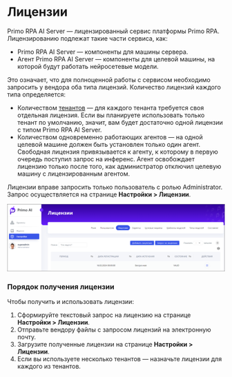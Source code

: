 # Лицензии

Primo RPA AI Server — лицензированный сервис платформы Primo RPA. Лицензированию подлежат такие части сервиса, как:
* Primo RPA AI Server — компоненты для машины сервера.
* Агент Primo RPA AI Server — компоненты для целевой машины, на которой будут работать нейросетевые модели.

Это означает, что для полноценной работы с сервисом необходимо запросить у вендора оба типа лицензий. Количество лицензий каждого типа определяется:
* Количеством [тенантов](https://docs.primo-rpa.ru/primo-rpa/primo-rpa-ai-server/common/access-control#tenanty) — для каждого тенанта требуется своя отдельная лицензия. Если вы планируете использовать только тенант по умолчанию, значит, вам будет достаточно одной лицензии с типом Primo RPA AI Server.
* Количеством одновременно работающих агентов — на одной целевой машине должен быть установлен только один агент. Свободная лицензия привязывается к агенту, к которому в первую очередь поступил запрос на инференс. Агент освобождает лицензию только после того, как администратор отключил целевую машину с лицензированным агентом.

Лицензии вправе запросить только пользователь с ролью Administrator. Запрос осуществляется на странице **Настройки > Лицензии**. 

![](<../../../.gitbook/assets1/primo-ai/licenses.png>)

### Порядок получения лицензии 
Чтобы получить и использовать лицензии:
1. Сформируйте текстовый запрос на лицензию на странице **Настройки > Лицензии**.
1. Отправьте вендору файлы с запросом лицензий на электронную почту.
2. Загрузите полученные лицензии на странице **Настройки > Лицензии**.
3. Если вы используете несколько тенантов — назначьте лицензии для каждого из тенантов. 







